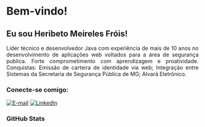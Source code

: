 # Bem-vindo!

## Eu sou Heribeto Meireles Fróis!

<p align="justify">Líder técnico e desenvolvedor Java com experiência de mais de 10 anos no desenvolvimento de aplicações web voltados para a área de segurança publica. Forte comprometimento com aprendizagem e proatividade. 
Conquistas: 
Emissão de carteira de identidade via web;
Integração entre Sistemas da Secretaria de Segurança Pública de MG;
Alvará Eletrônico.
<br>
<h3 align="left">Conecte-se comigo:</h3>

[![E-mail](https://img.shields.io/badge/-Email-000?style=for-the-badge&logo=microsoft-outlook&logoColor=blue)](mailto:heribertofrois@yahoo.com.br)
[![LinkedIn](https://img.shields.io/badge/-LinkedIn-000?style=for-the-badge&logo=linkedin&logoColor=blue)](https://www.linkedin.com/in/heriberto-meireles-fr%C3%B3is-6a50b0210/)

<h3 align="left">GitHub Stats</h3>
<br>